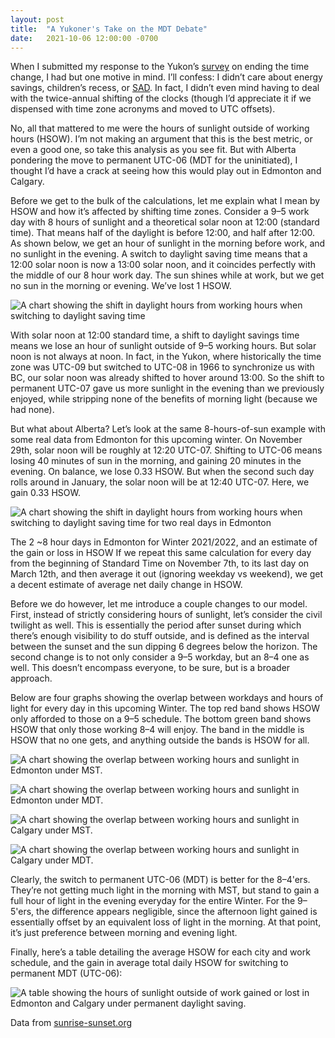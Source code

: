 ```yaml
---
layout: post
title:  "A Yukoner's Take on the MDT Debate"
date:   2021-10-06 12:00:00 -0700
---
```


When I submitted my response to the Yukon’s [survey](https://globalnews.ca/news/6633447/yukon-permanent-daylight-saving-time/) on ending the time change, I had but one motive in mind. I’ll confess: I didn’t care about energy savings, children’s recess, or [SAD](https://en.wikipedia.org/wiki/Seasonal_affective_disorder). In fact, I didn’t even mind having to deal with the twice-annual shifting of the clocks (though I’d appreciate it if we dispensed with time zone acronyms and moved to UTC offsets).

No, all that mattered to me were the hours of sunlight outside of working hours (HSOW). I’m not making an argument that this is the best metric, or even a good one, so take this analysis as you see fit. But with Alberta pondering the move to permanent UTC-06 (MDT for the uninitiated), I thought I’d have a crack at seeing how this would play out in Edmonton and Calgary.

Before we get to the bulk of the calculations, let me explain what I mean by HSOW and how it’s affected by shifting time zones. Consider a 9–5 work day with 8 hours of sunlight and a theoretical solar noon at 12:00 (standard time). That means half of the daylight is before 12:00, and half after 12:00. As shown below, we get an hour of sunlight in the morning before work, and no sunlight in the evening. A switch to daylight saving time means that a 12:00 solar noon is now a 13:00 solar noon, and it coincides perfectly with the middle of our 8 hour work day. The sun shines while at work, but we get no sun in the morning or evening. We’ve lost 1 HSOW.

![A chart showing the shift in daylight hours from working hours when switching to daylight saving time]({{site.baseurl}}/assets/images/daylight_saving_solar_noon.png)

With solar noon at 12:00 standard time, a shift to daylight savings time means we lose an hour of sunlight outside of 9–5 working hours.
But solar noon is not always at noon. In fact, in the Yukon, where historically the time zone was UTC-09 but switched to UTC-08 in 1966 to synchronize us with BC, our solar noon was already shifted to hover around 13:00. So the shift to permanent UTC-07 gave us more sunlight in the evening than we previously enjoyed, while stripping none of the benefits of morning light (because we had none).

But what about Alberta? Let’s look at the same 8-hours-of-sun example with some real data from Edmonton for this upcoming winter. On November 29th, solar noon will be roughly at 12:20 UTC-07. Shifting to UTC-06 means losing 40 minutes of sun in the morning, and gaining 20 minutes in the evening. On balance, we lose 0.33 HSOW. But when the second such day rolls around in January, the solar noon will be at 12:40 UTC-07. Here, we gain 0.33 HSOW.

![A chart showing the shift in daylight hours from working hours when switching to daylight saving time for two real days in Edmonton]({{site.baseurl}}/assets/images/daylight_saving_solar_noon_edmonton.png)

The 2 ~8 hour days in Edmonton for Winter 2021/2022, and an estimate of the gain or loss in HSOW
If we repeat this same calculation for every day from the beginning of Standard Time on November 7th, to its last day on March 12th, and then average it out (ignoring weekday vs weekend), we get a decent estimate of average net daily change in HSOW.

Before we do however, let me introduce a couple changes to our model. First, instead of strictly considering hours of sunlight, let’s consider the civil twilight as well. This is essentially the period after sunset during which there’s enough visibility to do stuff outside, and is defined as the interval between the sunset and the sun dipping 6 degrees below the horizon. The second change is to not only consider a 9–5 workday, but an 8–4 one as well. This doesn’t encompass everyone, to be sure, but is a broader approach.

Below are four graphs showing the overlap between workdays and hours of light for every day in this upcoming Winter. The top red band shows HSOW only afforded to those on a 9–5 schedule. The bottom green band shows HSOW that only those working 8–4 will enjoy. The band in the middle is HSOW that no one gets, and anything outside the bands is HSOW for all.

![A chart showing the overlap between working hours and sunlight in Edmonton under MST.]({{site.baseurl}}/assets/images/hsow_edmonton_mst.png)

![A chart showing the overlap between working hours and sunlight in Edmonton under MDT.]({{site.baseurl}}/assets/images/hsow_edmonton_mdt.png)

![A chart showing the overlap between working hours and sunlight in Calgary under MST.]({{site.baseurl}}/assets/images/hsow_calgary_mst.png)

![A chart showing the overlap between working hours and sunlight in Calgary under MDT.]({{site.baseurl}}/assets/images/hsow_calgary_mdt.png)

Clearly, the switch to permanent UTC-06 (MDT) is better for the 8–4'ers. They’re not getting much light in the morning with MST, but stand to gain a full hour of light in the evening everyday for the entire Winter. For the 9–5'ers, the difference appears negligible, since the afternoon light gained is essentially offset by an equivalent loss of light in the morning. At that point, it’s just preference between morning and evening light.

Finally, here’s a table detailing the average HSOW for each city and work schedule, and the gain in average total daily HSOW for switching to permanent MDT (UTC-06):

![A table showing the hours of sunlight outside of work gained or lost in Edmonton and Calgary under permanent daylight saving.]({{site.baseurl}}/assets/images/permanent_mdt_hsow_gained_lost_table.png)

Data from [sunrise-sunset.org](https://sunrise-sunset.org/)